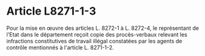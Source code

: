 # Article L8271-1-3

Pour la mise en œuvre des articles L. 8272-1 à L. 8272-4, le représentant de l'Etat dans le département reçoit copie des procès-verbaux relevant les infractions constitutives de travail illégal constatées par les agents de contrôle mentionnés à l'article L. 8271-1-2.